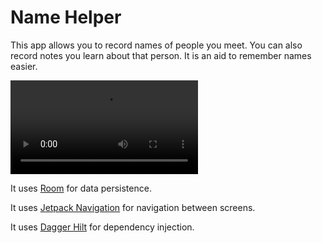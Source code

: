 # Name Helper

This app allows you to record names of people you meet. You can also record notes you learn about that person. It is an aid to remember
names easier.

![Flow through NameHelper app](demo.webm.mov)

It uses [Room](https://developer.android.com/training/data-storage/room/) for data persistence.

It uses [Jetpack Navigation](https://developer.android.com/guide/navigation/) for navigation between screens.

It uses [Dagger Hilt](https://developer.android.com/training/dependency-injection/hilt-android) for dependency injection.
